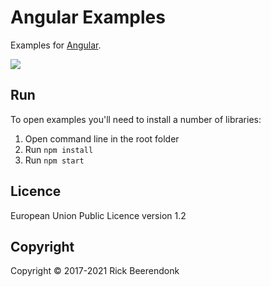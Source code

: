 # Angular Examples

Examples for [Angular](http://angular.io/).

![](https://img.shields.io/github/license/rickbeerendonk/angular-examples.svg)

## Run

To open examples you'll need to install a number of libraries:

1. Open command line in the root folder
2. Run `npm install`
3. Run `npm start`

## Licence

European Union Public Licence version 1.2

## Copyright

Copyright © 2017-2021 Rick Beerendonk
